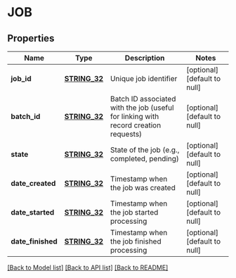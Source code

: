 # JOB

## Properties
Name | Type | Description | Notes
------------ | ------------- | ------------- | -------------
**job_id** | [**STRING_32**](STRING_32.md) | Unique job identifier | [optional] [default to null]
**batch_id** | [**STRING_32**](STRING_32.md) | Batch ID associated with the job (useful for linking with record creation requests) | [optional] [default to null]
**state** | [**STRING_32**](STRING_32.md) | State of the job (e.g., completed, pending) | [optional] [default to null]
**date_created** | [**STRING_32**](STRING_32.md) | Timestamp when the job was created | [optional] [default to null]
**date_started** | [**STRING_32**](STRING_32.md) | Timestamp when the job started processing | [optional] [default to null]
**date_finished** | [**STRING_32**](STRING_32.md) | Timestamp when the job finished processing | [optional] [default to null]

[[Back to Model list]](../README.md#documentation-for-models) [[Back to API list]](../README.md#documentation-for-api-endpoints) [[Back to README]](../README.md)


